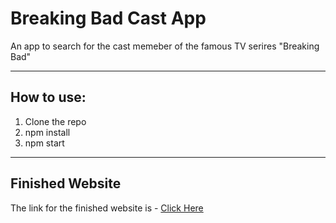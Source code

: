 # Breaking Bad Cast App
An app to search for the cast memeber of the famous TV serires "Breaking Bad"

---

## How to use:
1. Clone the repo
1. npm install
1. npm start

---

## Finished Website
The link for the finished website is - [Click Here](https://react-breaking-bad-cast-project1.netlify.app/)
